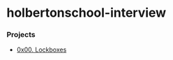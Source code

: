 # holbertonschool-interview

### Projects

- [0x00. Lockboxes](https://github.com/lh1008/holbertonschool-interview/tree/main/0x00-lockboxes)
